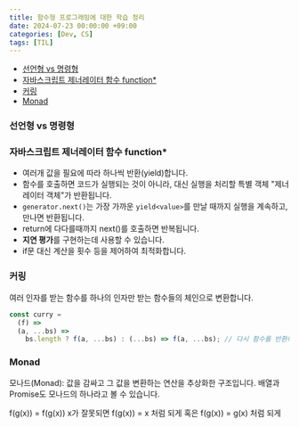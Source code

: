 ```yaml
---
title: 함수형 프로그래밍에 대한 학습 정리
date: 2024-07-23 00:00:00 +09:00
categories: [Dev, CS]
tags: [TIL]
---
```


<!-- @import "[TOC]" {cmd="toc" depthFrom=1 depthTo=6 orderedList=false} -->

<!-- code_chunk_output -->

- [선언형 vs 명령형](#선언형-vs-명령형)
- [자바스크립트 제너레이터 함수 function\*](#자바스크립트-제너레이터-함수-function)
- [커링](#커링)
- [Monad](#monad)

<!-- /code_chunk_output -->

### 선언형 vs 명령형

### 자바스크립트 제너레이터 함수 function\*

- 여러개 값을 필요에 따라 하나씩 반환(yield)합니다.
- 함수를 호출하면 코드가 실행되는 것이 아니라, 대신 실행을 처리할 특별 객체 "제너레이터 객체"가 반환됩니다.
- `generator.next()`는 가장 가까운 `yield<value>`를 만날 때까지 실행을 계속하고, 만나면 반환됩니다.
- return에 다다를때까지 next()를 호출하면 반복됩니다.
- **지연 평가**를 구현하는데 사용할 수 있습니다.
- if문 대신 계산을 횟수 등을 제어하여 최적화합니다.

### 커링

여러 인자를 받는 함수를 하나의 인자만 받는 함수들의 체인으로 변환합니다.

```js
const curry =
  (f) =>
  (a, ...bs) =>
    bs.length ? f(a, ...bs) : (...bs) => f(a, ...bs); // 다시 함수를 반환해서 bs를 받아오게 됨.
```

### Monad

모나드(Monad): 값을 감싸고 그 값을 변환하는 연산을 추상화한 구조입니다. 배열과 Promise도 모나드의 하나라고 볼 수 있습니다.

f(g(x)) = f(g(x))
x가 잘못되면 f(g(x)) = x 처럼 되게
혹은 f(g(x)) = g(x) 처럼 되게
